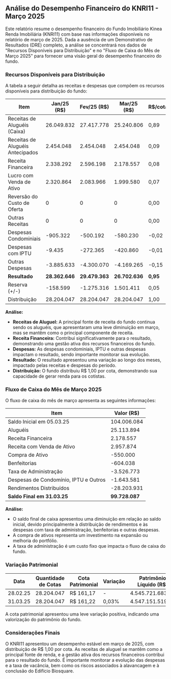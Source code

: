 ## Análise do Desempenho Financeiro do KNRI11 - Março 2025

Este relatório resume o desempenho financeiro do Fundo Imobiliário Kinea Renda Imobiliária (KNRI11) com base nas informações disponíveis no relatório de março de 2025. Dada a ausência de um Demonstrativo de Resultados (DRE) completo, a análise se concentrará nos dados de "Recursos Disponíveis para Distribuição" e no "Fluxo de Caixa do Mês de Março 2025" para fornecer uma visão geral do desempenho financeiro do fundo.

### Recursos Disponíveis para Distribuição

A tabela a seguir detalha as receitas e despesas que compõem os recursos disponíveis para distribuição do fundo:

| Item                                      | Jan/25 (R$) | Fev/25 (R$) | Mar/25 (R$) | R$/cota | Acum. 1S25 (R$) |
|-------------------------------------------|-------------|-------------|-------------|---------|-----------------|
| Receitas de Aluguéis (Caixa)              | 26.049.832  | 27.417.778  | 25.240.806  | 0,89    | 78.708.415      |
| Receitas de Aluguéis Antecipados           | 2.454.048   | 2.454.048   | 2.454.048   | 0,09    | 7.362.145       |
| Receita Financeira                        | 2.338.292   | 2.596.198   | 2.178.557   | 0,08    | 7.113.047       |
| Lucro com Venda de Ativo                  | 2.320.864   | 2.083.966   | 1.999.580   | 0,07    | 6.404.410       |
| Reversão do Custo de Oferta               | 0           | 0           | 0           | 0,00    | 0               |
| Outras Receitas                           | 0           | 0           | 0           | 0,00    | 0               |
| Despesas Condominiais                     | -905.322    | -500.192    | -580.230    | -0,02   | -1.985.744      |
| Despesas com IPTU                         | -9.435      | -272.365    | -420.860    | -0,01   | -702.660        |
| Outras Despesas                           | -3.885.633  | -4.300.070  | -4.169.265  | -0,15   | -12.354.968     |
| **Resultado**                             | **28.362.646**| **29.479.363**| **26.702.636**| **0,95**| **84.544.646**    |
| Reserva (+/-)                              | -158.599    | -1.275.316  | 1.501.411   | 0,05    | 67.495          |
| Distribuição                              | 28.204.047  | 28.204.047  | 28.204.047  | 1,00    | 84.612.141      |

**Análise:**

*   **Receitas de Aluguel:** A principal fonte de receita do fundo continua sendo os aluguéis, que apresentaram uma leve diminuição em março, mas se mantêm como o principal componente de receita.
*   **Receita Financeira:** Contribui significativamente para o resultado, demonstrando uma gestão ativa dos recursos financeiros do fundo.
*   **Despesas:** As despesas condominiais, IPTU e outras despesas impactam o resultado, sendo importante monitorar sua evolução.
*   **Resultado:** O resultado apresentou uma variação ao longo dos meses, impactado pelas receitas e despesas do período.
*   **Distribuição:** O fundo distribuiu R$ 1,00 por cota, demonstrando sua capacidade de gerar renda para os cotistas.

### Fluxo de Caixa do Mês de Março 2025

O fluxo de caixa do mês de março apresenta as seguintes informações:

| Item                                      | Valor (R$)  |
|-------------------------------------------|-------------|
| Saldo Inicial em 05.03.25                 | 104.006.084 |
| Aluguéis                                  | 25.113.894  |
| Receita Financeira                        | 2.178.557   |
| Receita com Venda de Ativo                | 2.957.874   |
| Compra de Ativo                           | -550.000    |
| Benfeitorias                              | -604.038    |
| Taxa de Administração                     | -3.526.773  |
| Despesas de Condomínio, IPTU e Outros     | -1.643.581  |
| Rendimentos Distribuídos                  | -28.203.931 |
| **Saldo Final em 31.03.25**               | **99.728.087**|

**Análise:**

*   O saldo final de caixa apresentou uma diminuição em relação ao saldo inicial, devido principalmente à distribuição de rendimentos e às despesas com taxa de administração, benfeitorias e outras despesas.
*   A compra de ativos representa um investimento na expansão ou melhoria do portfólio.
*   A taxa de administração é um custo fixo que impacta o fluxo de caixa do fundo.

### Variação Patrimonial

| Data     | Quantidade de Cotas | Cota Patrimonial | Variação | Patrimônio Líquido (R$) |
|----------|----------------------|-----------------|----------|-------------------------|
| 28.02.25 | 28.204.047         | R$ 161,17        | -        | 4.545.721.683,84       |
| 31.03.25 | 28.204.047         | R$ 161,22        | 0,03%    | 4.547.151.519,19       |

A cota patrimonial apresentou uma leve variação positiva, indicando uma valorização do patrimônio do fundo.

### Considerações Finais

O KNRI11 apresentou um desempenho estável em março de 2025, com distribuição de R$ 1,00 por cota. As receitas de aluguel se mantêm como a principal fonte de renda, e a gestão ativa dos recursos financeiros contribui para o resultado do fundo. É importante monitorar a evolução das despesas e a taxa de vacância, bem como os riscos associados à alavancagem e à conclusão do Edifício Biosquare.